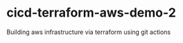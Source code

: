 # cicd-terraform-aws-demo-2
Building aws infrastructure via terraform using git actions               
